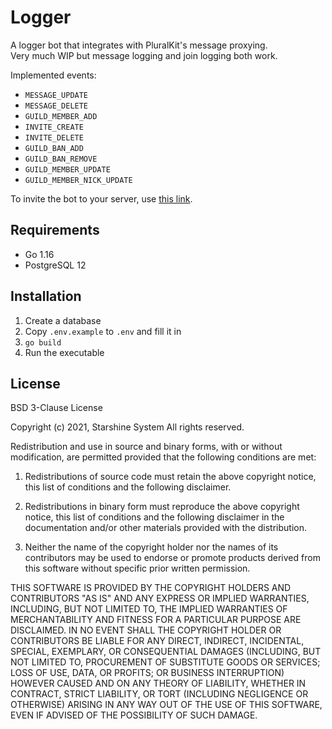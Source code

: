 # Logger

A logger bot that integrates with PluralKit's message proxying.  
Very much WIP but message logging and join logging both work.

Implemented events:

- `MESSAGE_UPDATE`
- `MESSAGE_DELETE`
- `GUILD_MEMBER_ADD`
- `INVITE_CREATE`
- `INVITE_DELETE`
- `GUILD_BAN_ADD`
- `GUILD_BAN_REMOVE`
- `GUILD_MEMBER_UPDATE`
- `GUILD_MEMBER_NICK_UPDATE`

To invite the bot to your server, use [this link](https://discord.com/api/oauth2/authorize?client_id=830819903371739166&permissions=537259248&scope=bot%20applications.commands).

## Requirements

- Go 1.16
- PostgreSQL 12

## Installation

1. Create a database
2. Copy `.env.example` to `.env` and fill it in
3. `go build`
4. Run the executable

## License

BSD 3-Clause License

Copyright (c) 2021, Starshine System
All rights reserved.

Redistribution and use in source and binary forms, with or without
modification, are permitted provided that the following conditions are met:

1. Redistributions of source code must retain the above copyright notice, this
   list of conditions and the following disclaimer.

2. Redistributions in binary form must reproduce the above copyright notice,
   this list of conditions and the following disclaimer in the documentation
   and/or other materials provided with the distribution.

3. Neither the name of the copyright holder nor the names of its
   contributors may be used to endorse or promote products derived from
   this software without specific prior written permission.

THIS SOFTWARE IS PROVIDED BY THE COPYRIGHT HOLDERS AND CONTRIBUTORS "AS IS"
AND ANY EXPRESS OR IMPLIED WARRANTIES, INCLUDING, BUT NOT LIMITED TO, THE
IMPLIED WARRANTIES OF MERCHANTABILITY AND FITNESS FOR A PARTICULAR PURPOSE ARE
DISCLAIMED. IN NO EVENT SHALL THE COPYRIGHT HOLDER OR CONTRIBUTORS BE LIABLE
FOR ANY DIRECT, INDIRECT, INCIDENTAL, SPECIAL, EXEMPLARY, OR CONSEQUENTIAL
DAMAGES (INCLUDING, BUT NOT LIMITED TO, PROCUREMENT OF SUBSTITUTE GOODS OR
SERVICES; LOSS OF USE, DATA, OR PROFITS; OR BUSINESS INTERRUPTION) HOWEVER
CAUSED AND ON ANY THEORY OF LIABILITY, WHETHER IN CONTRACT, STRICT LIABILITY,
OR TORT (INCLUDING NEGLIGENCE OR OTHERWISE) ARISING IN ANY WAY OUT OF THE USE
OF THIS SOFTWARE, EVEN IF ADVISED OF THE POSSIBILITY OF SUCH DAMAGE.
